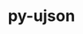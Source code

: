 ---
title: "py-ujson"
layout: cache
categories: [package, develop-2025-02-16]
meta: {"compilers": ["gcc@=13.3.0"], "num_specs": 1, "num_specs_by_stack": {"developer-tools-aarch64-linux-gnu": 1, "root": 1}, "oss": ["rhel8"], "platforms": ["linux"], "stacks": ["developer-tools-aarch64-linux-gnu", "root"], "targets": ["aarch64"], "versions": ["5.7.0"]}
spec_details: [{"compiler": "gcc@=13.3.0", "hash": "iikyt2bth54rns5yme6nj4lulxqxhyjx", "os": "rhel8", "platform": "linux", "size": "-", "stacks": ["developer-tools-aarch64-linux-gnu", "root"], "tarball": "https://binaries.spack.io/develop-2025-02-16/build_cache/linux-rhel8-aarch64/gcc-13.3.0/py-ujson-5.7.0/linux-rhel8-aarch64-gcc-13.3.0-py-ujson-5.7.0-iikyt2bth54rns5yme6nj4lulxqxhyjx.spack", "target": "aarch64", "variants": ["build_system=python_pip"], "versions": ["5.7.0"]}]
---
